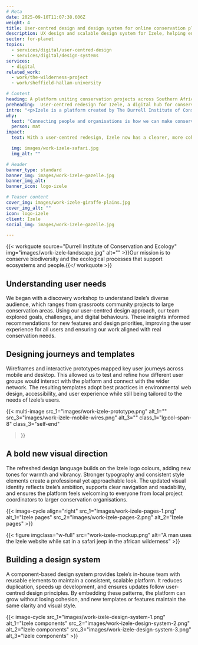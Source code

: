 ```yaml
---
# Meta
date: 2025-09-10T11:07:38.606Z
weight: 4
title: User-centred design and design system for online conservation platform
description: UX design and scalable design system for Izele, helping environmental organisations collaborate and share knowledge.
sector: for-planet
topics:
  - services/digital/user-centred-design
  - services/digital/design-systems
services:
  - digital
related_work:
  - work/the-wilderness-project
  - work/sheffield-hallam-university

# Content
heading: A platform uniting conservation projects across Southern Africa
preheading:  User-centred redesign for Izele, a digital hub for conservation organisations
intro: "<p>Izele is a platform created by The Durrell Institute of Conservation and Ecology (DICE), part of the University of Kent. It connects conservation areas, groups, businesses and projects, enabling them to share news, resources, and expertise. By providing free web pages to smaller organisations, Izele helps grassroots initiatives become part of a wider network, amplifying their impact and visibility.</p>"
why:
  text: "Connecting people and organisations is how we can make conservation stronger, lasting and more effective."
  person: mat
impact:
  text: With a user-centred redesign, Izele now has a clearer, more cohesive platform that empowers conservation groups across Southern Africa to tell their stories and share expertise. By strengthening collaboration and visibility, the platform is helping local projects contribute to a growing, interconnected conservation movement.

  img: images/work-izele-safari.jpg
  img_alt: ""

# Header
banner_type: standard
banner_img: images/work-izele-gazelle.jpg
banner_img_alt: 
banner_icon: logo-izele

# Teaser content
cover_img: images/work-izele-giraffe-plains.jpg
cover_img_alt: ""
icon: logo-izele
client: Izele
social_img: images/work-izele-gazelle.jpg

---
```


{{< workquote source="Durrell Institute of Conservation and Ecology" img="images/work-izele-landscape.jpg" alt="" >}}Our mission is to conserve biodiversity and the ecological processes that support ecosystems and people.{{</ workquote >}}

<!-- Text left -->
<div class="w-full grid grid-cols-12 gap-x-2.5 gap-y-6 lg:gap-6 xl:gap-8">
  <div class="prose col-span-full lg:col-span-8">

  ## Understanding user needs

  We began with a discovery workshop to understand Izele’s diverse audience, which ranges from grassroots community projects to large conservation areas. Using our user-centred design approach, our team explored goals, challenges, and digital behaviours. These insights informed recommendations for new features and design priorities, improving the user experience for all users and ensuring our work aligned with real conservation needs.

  </div>
</div>

<!-- Text left -->
<div class="w-full grid grid-cols-12 gap-x-2.5 gap-y-6 lg:gap-6 xl:gap-8 section">
  <div class="prose col-span-full lg:col-span-8">

  ## Designing journeys and templates

  Wireframes and interactive prototypes mapped key user journeys across mobile and desktop. This allowed us to test and refine how different user groups would interact with the platform and connect with the wider network. The resulting templates adopt best practices in environmental web design, accessibility, and user experience while still being tailored to the needs of Izele’s users.
   
  </div>
</div>




{{< multi-image
  src_1="images/work-izele-prototype.png" alt_1=""
  src_3="images/work-izele-mobile-wires.png" alt_3=""
  class_1="lg:col-span-8"
  class_3="self-end"
  >}}


<!-- Text right -->
<div class="w-full grid grid-cols-12 gap-x-2.5 gap-y-6 lg:gap-6 xl:gap-8 section">
  <div class="prose col-span-full lg:col-span-8 lg:col-start-5">

  ## A bold new visual direction

  The refreshed design language builds on the Izele logo colours, adding new tones for warmth and vibrancy. Stronger typography and consistent style elements create a professional yet approachable look. The updated visual identity reflects Izele’s ambition, supports clear navigation and readability, and ensures the platform feels welcoming to everyone from local project coordinators to larger conservation organisations.

   
  </div>
</div>

{{< image-cycle
  align="right"
  src_1="images/work-izele-pages-1.png"
  alt_1="Izele pages"
  src_2="images/work-izele-pages-2.png"
  alt_2="Izele pages" >}}


{{< figure imgclass="w-full" src="work-izele-mockup.png" alt="A man uses the Izele website while sat in a safari jeep in the african wilderness" >}}


<!-- Text left -->
<div class="w-full grid grid-cols-12 gap-x-2.5 gap-y-6 lg:gap-6 xl:gap-8 section">
  <div class="prose col-span-full lg:col-span-8">

  ## Building a design system

  A component-based design system provides Izele’s in-house team with reusable elements to maintain a consistent, scalable platform. It reduces duplication, speeds up development, and ensures updates follow user-centred design principles. By embedding these patterns, the platform can grow without losing cohesion, and new templates or features maintain the same clarity and visual style.
   
  </div>
</div>
{{< image-cycle
  src_1="images/work-izele-design-system-1.png"
  alt_1="Izele components"
  src_2="images/work-izele-design-system-2.png"
  alt_2="Izele components"
  src_3="images/work-izele-design-system-3.png"
  alt_3="Izele components" >}}

